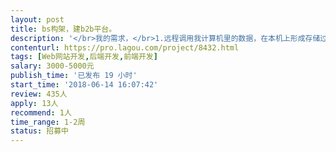 ```yaml
---                
layout: post       
title: bs构架，建b2b平台。           
description: '</br>我的需求，</br>1.远程调用我计算机里的数据，在本机上形成存储过程。</br>2.通过网页的形式，调用该存储过程。</br>3.存储过程的相关参数通过网页输入。</br>4.形成结果集后，用户可以增加栏后，返馈回数据库。</br>5.网页，通过用户设置权限。</br>'     
contenturl: https://pro.lagou.com/project/8432.html      
tags: [Web网站开发,后端开发,前端开发]            
salary: 3000-5000元          
publish_time: '已发布 19 小时'         
start_time: '2018-06-14 16:07:42'           
review: 435人                   
apply: 13人                   
recommend: 1人                   
time_range: 1-2周              
status: 招募中                  
---                 
```

